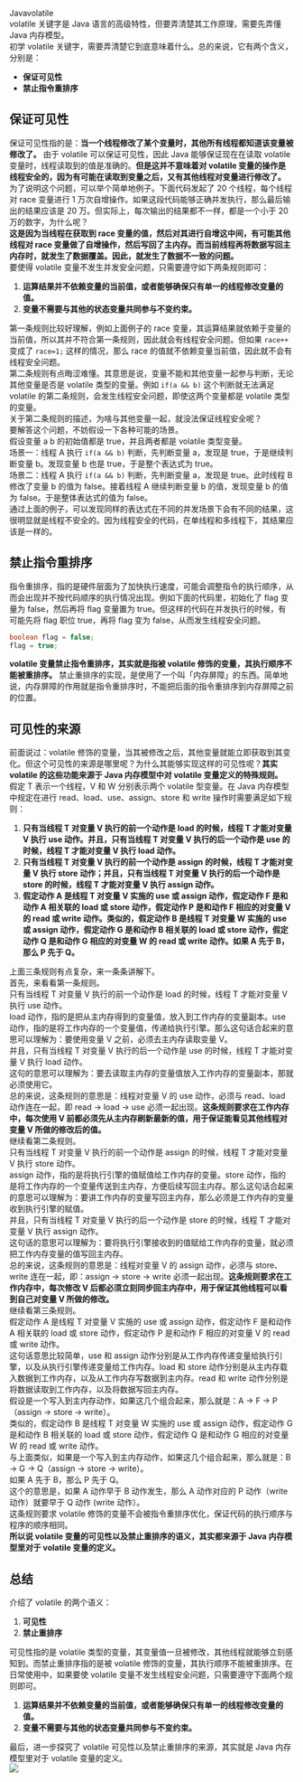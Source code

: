 Javavolatile<br />volatile 关键字是 Java 语言的高级特性，但要弄清楚其工作原理，需要先弄懂 Java 内存模型。<br />初学 volatile 关键字，需要弄清楚它到底意味着什么。总的来说，它有两个含义，分别是：

- **保证可见性**
- **禁止指令重排序**
<a name="b55d3"></a>
## 保证可见性
保证可见性指的是：**当一个线程修改了某个变量时，其他所有线程都知道该变量被修改了。** 由于 volatile 可以保证可见性，因此 Java 能够保证现在在读取 volatile 变量时，线程读取到的值是准确的。**但是这并不意味着对 volatile 变量的操作是线程安全的，因为有可能在读取到变量之后，又有其他线程对变量进行修改了。**<br />为了说明这个问题，可以举个简单地例子。下面代码发起了 20 个线程，每个线程对 race 变量进行 1 万次自增操作。如果这段代码能够正确并发执行，那么最后输出的结果应该是 20 万。但实际上，每次输出的结果都不一样，都是一个小于 20 万的数字，为什么呢？<br />**这是因为当线程在获取到 race 变量的值，然后对其进行自增这中间，有可能其他线程对 race 变量做了自增操作，然后写回了主内存。而当前线程再将数据写回主内存时，就发生了数据覆盖。因此，就发生了数据不一致的问题。**<br />要使得 volatile 变量不发生并发安全问题，只需要遵守如下两条规则即可：

1. **运算结果并不依赖变量的当前值，或者能够确保只有单一的线程修改变量的值。**
2. **变量不需要与其他的状态变量共同参与不变约束。**

第一条规则比较好理解，例如上面例子的 race 变量，其运算结果就依赖于变量的当前值，所以其并不符合第一条规则，因此就会有线程安全问题。但如果 `race++` 变成了 `race=1;` 这样的情况，那么 race 的值就不依赖变量当前值，因此就不会有线程安全问题。<br />第二条规则有点晦涩难懂。其意思是说，变量不能和其他变量一起参与判断，无论其他变量是否是 volatile 类型的变量。例如 `if(a && b)` 这个判断就无法满足 volatile 的第二条规则，会发生线程安全问题，即使这两个变量都是 volatile 类型的变量。<br />关于第二条规则的描述，为啥与其他变量一起，就没法保证线程安全呢？<br />要解答这个问题，不妨假设一下各种可能的场景。<br />假设变量 a b 的初始值都是 true，并且两者都是 volatile 类型变量。<br />场景一：线程 A 执行 `if(a && b)` 判断，先判断变量 a，发现是 true，于是继续判断变量 b。发现变量 b 也是 true，于是整个表达式为 true。<br />场景二：线程 A 执行 `if(a && b)` 判断，先判断变量 a，发现是 true。此时线程 B 修改了变量 b 的值为 false。接着线程 A 继续判断变量 b 的值，发现变量 b 的值为 false。于是整体表达式的值为 false。<br />通过上面的例子，可以发现同样的表达式在不同的并发场景下会有不同的结果，这很明显就是线程不安全的。因为线程安全的代码，在单线程和多线程下，其结果应该是一样的。
<a name="Y8hyh"></a>
## 禁止指令重排序
指令重排序，指的是硬件层面为了加快执行速度，可能会调整指令的执行顺序，从而会出现并不按代码顺序的执行情况出现。例如下面的代码里，初始化了 flag 变量为 false，然后再将 flag 变量置为 true。但这样的代码在并发执行的时候，有可能先将 flag 职位 true，再将 flag 变为 false，从而发生线程安全问题。
```java
boolean flag = false;
flag = true;
```
**volatile 变量禁止指令重排序，其实就是指被 volatile 修饰的变量，其执行顺序不能被重排序。** 禁止重排序的实现，是使用了一个叫「内存屏障」的东西。简单地说，内存屏障的作用就是指令重排序时，不能把后面的指令重排序到内存屏障之前的位置。
<a name="y6GHE"></a>
## 可见性的来源
前面说过：volatile 修饰的变量，当其被修改之后，其他变量就能立即获取到其变化。但这个可见性的来源是哪里呢？为什么其能够实现这样的可见性呢？**其实 volatile 的这些功能来源于 Java 内存模型中对 volatile 变量定义的特殊规则。**<br />假定 T 表示一个线程，V 和 W 分别表示两个 volatile 型变量。在 Java 内存模型中规定在进行 read、load、use、assign、store 和 write 操作时需要满足如下规则：

1. **只有当线程 T 对变量 V 执行的前一个动作是 load 的时候，线程 T 才能对变量 V 执行 use 动作。并且，只有当线程 T 对变量 V 执行的后一个动作是 use 的时候，线程 T 才能对变量 V 执行 load 动作。**
2. **只有当线程 T 对变量 V 执行的前一个动作是 assign 的时候，线程 T 才能对变量 V 执行 store 动作；并且，只有当线程 T 对变量 V 执行的后一个动作是 store 的时候，线程 T 才能对变量 V 执行 assign 动作。**
3. **假定动作 A 是线程 T 对变量 V 实施的 use 或 assign 动作，假定动作 F 是和动作 A 相关联的 load 或 store 动作，假定动作 P 是和动作 F 相应的对变量 V 的 read 或 write 动作。类似的，假定动作 B 是线程 T 对变量 W 实施的 use 或 assign 动作，假定动作 G 是和动作 B 相关联的 load 或 store 动作，假定动作 Q 是和动作 G 相应的对变量 W 的 read 或 write 动作。如果 A 先于 B，那么 P 先于 Q。**

上面三条规则有点复杂，来一条条讲解下。<br />首先，来看看第一条规则。<br />只有当线程 T 对变量 V 执行的前一个动作是 load 的时候，线程 T 才能对变量 V 执行 use 动作。<br />load 动作，指的是把从主内存得到的变量值，放入到工作内存的变量副本。use 动作，指的是将工作内存的一个变量值，传递给执行引擎。那么这句话合起来的意思可以理解为：要使用变量 V 之前，必须去主内存读取变量 V。<br />并且，只有当线程 T 对变量 V 执行的后一个动作是 use 的时候，线程 T 才能对变量 V 执行 load 动作。<br />这句的意思可以理解为：要去读取主内存的变量值放入工作内存的变量副本，那就必须使用它。<br />总的来说，这条规则的意思是：线程对变量 V 的 use 动作，必须与 read、load 动作连在一起，即 read -> load -> use 必须一起出现。**这条规则要求在工作内存中，每次使用 V 前都必须先从主内存刷新最新的值，用于保证能看见其他线程对变量 V 所做的修改后的值。**<br />继续看第二条规则。<br />只有当线程 T 对变量 V 执行的前一个动作是 assign 的时候，线程 T 才能对变量 V 执行 store 动作。<br />assign 动作，指的是将执行引擎的值赋值给工作内存的变量。store 动作，指的是将工作内存的一个变量传送到主内存，方便后续写回主内存。那么这句话合起来的意思可以理解为：要讲工作内存的变量写回主内存，那么必须是工作内存的变量收到执行引擎的赋值。<br />并且，只有当线程 T 对变量 V 执行的后一个动作是 store 的时候，线程 T 才能对变量 V 执行 assign 动作。<br />这句话的意思可以理解为：要将执行引擎接收到的值赋给工作内存的变量，就必须把工作内存变量的值写回主内存。<br />总的来说，这条规则的意思是：线程对变量 V 的 assign 动作，必须与 store、write 连在一起，即：assign -> store -> write 必须一起出现。**这条规则要求在工作内存中，每次修改 V 后都必须立刻同步回主内存中，用于保证其他线程可以看到自己对变量 V 所做的修改。**<br />继续看第三条规则。<br />假定动作 A 是线程 T 对变量 V 实施的 use 或 assign 动作，假定动作 F 是和动作 A 相关联的 load 或 store 动作，假定动作 P 是和动作 F 相应的对变量 V 的 read 或 write 动作。<br />这句话意思比较简单，use 和 assign 动作分别是从工作内存传递变量给执行引擎，以及从执行引擎传递变量给工作内存。load 和 store 动作分别是从主内存载入数据到工作内存，以及从工作内存写数据到主内存。read 和 write 动作分别是将数据读取到工作内存，以及将数据写回主内存。<br />假设是一个写入到主内存动作，如果这几个组合起来，那么就是：A -> F -> P（assign -> store -> write）。<br />类似的，假定动作 B 是线程 T 对变量 W 实施的 use 或 assign 动作，假定动作 G 是和动作 B 相关联的 load 或 store 动作，假定动作 Q 是和动作 G 相应的对变量 W 的 read 或 write 动作。<br />与上面类似，如果是一个写入到主内存动作，如果这几个组合起来，那么就是：B -> G -> Q（assign -> store -> write）。<br />如果 A 先于 B，那么 P 先于 Q。<br />这个的意思是，如果 A 动作早于 B 动作发生，那么 A 动作对应的 P 动作（write 动作）就要早于 Q 动作 (write 动作）。<br />这条规则要求 volatile 修饰的变量不会被指令重排序优化，保证代码的执行顺序与程序的顺序相同。<br />**所以说 volatile 变量的可见性以及禁止重排序的语义，其实都来源于 Java 内存模型里对于 volatile 变量的定义。**
<a name="I1ldI"></a>
## 总结
介绍了 volatile 的两个语义：

1. **可见性**
2. **禁止重排序**

可见性指的是 volatile 类型的变量，其变量值一旦被修改，其他线程就能够立刻感知到。而禁止重排序指的是被 volatile 修饰的变量，其执行顺序不能被重排序。在日常使用中，如果要使 volatile 变量不发生线程安全问题，只需要遵守下面两个规则即可。

1. **运算结果并不依赖变量的当前值，或者能够确保只有单一的线程修改变量的值。**
2. **变量不需要与其他的状态变量共同参与不变约束。**

最后，进一步探究了 volatile 可见性以及禁止重排序的来源，其实就是 Java 内存模型里对于 volatile 变量的定义。<br />![](https://cdn.nlark.com/yuque/0/2022/jpeg/396745/1656462807881-032652cc-8839-4c81-acf0-daeac42ef42b.jpeg)
